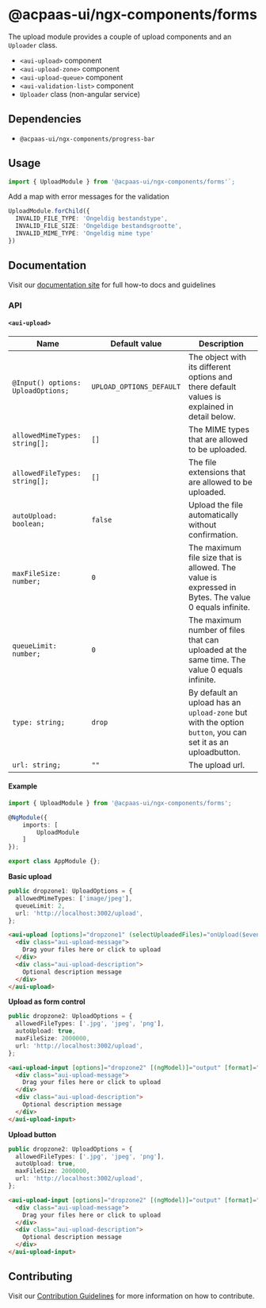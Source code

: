 # @acpaas-ui/ngx-components/forms

The upload module provides a couple of upload components and an `Uploader` class.

* `<aui-upload>` component
* `<aui-upload-zone>` component
* `<aui-upload-queue>` component
* `<aui-validation-list>` component
* `Uploader` class (non-angular service)

## Dependencies
* `@acpaas-ui/ngx-components/progress-bar`

## Usage

```typescript
import { UploadModule } from '@acpaas-ui/ngx-components/forms'`;
```

Add a map with error messages for the validation
```typescript
UploadModule.forChild({
  INVALID_FILE_TYPE: 'Ongeldig bestandstype',
  INVALID_FILE_SIZE: 'Ongeldige bestandsgrootte',
  INVALID_MIME_TYPE: 'Ongeldig mime type'
})
```

## Documentation

Visit our [documentation site](https://acpaas-ui.digipolis.be/) for full how-to docs and guidelines

### API

#### `<aui-upload>`

| Name         | Default value | Description |
| -----------  | ------ | -------------------------- |
| `@Input() options: UploadOptions;` | `UPLOAD_OPTIONS_DEFAULT` | The object with its different options and there default values is explained in detail below. |
| `allowedMimeTypes: string[];` | `[]` | The MIME types that are allowed to be uploaded. |
| `allowedFileTypes: string[];` | `[]` | The file extensions that are allowed to be uploaded. |
| `autoUpload: boolean;` | `false` | Upload the file automatically without confirmation. |
| `maxFileSize: number;` | `0` | The maximum file size that is allowed. The value is expressed in Bytes. The value 0 equals infinite. |
| `queueLimit: number;` | `0` | The maximum number of files that can uploaded at the same time. The value 0 equals infinite. |
| `type: string;` | `drop` | By default an upload has an `upload-zone` but with the option `button`, you can set it as an uploadbutton. |
| `url: string;` | `""` | The upload url. |

#### Example

```typescript
import { UploadModule } from '@acpaas-ui/ngx-components/forms';

@NgModule({
    imports: [
        UploadModule
    ]
});

export class AppModule {};
```

**Basic upload**

```typescript
public dropzone1: UploadOptions = {
  allowedMimeTypes: ['image/jpeg'],
  queueLimit: 2,
  url: 'http://localhost:3002/upload',
};
```

```html
<aui-upload [options]="dropzone1" (selectUploadedFiles)="onUpload($event)">
  <div class="aui-upload-message">
    Drag your files here or click to upload
  </div>
  <div class="aui-upload-description">
    Optional description message
  </div>
</aui-upload>
```

**Upload as form control**

```typescript
public dropzone2: UploadOptions = {
  allowedFileTypes: ['.jpg', 'jpeg', 'png'],
  autoUpload: true,
  maxFileSize: 2000000,
  url: 'http://localhost:3002/upload',
};
```

```html
<aui-upload-input [options]="dropzone2" [(ngModel)]="output" [format]="formatOutput">
  <div class="aui-upload-message">
    Drag your files here or click to upload
  </div>
  <div class="aui-upload-description">
    Optional description message
  </div>
</aui-upload-input>
```

**Upload button**

```typescript
public dropzone2: UploadOptions = {
  allowedFileTypes: ['.jpg', 'jpeg', 'png'],
  autoUpload: true,
  maxFileSize: 2000000,
  url: 'http://localhost:3002/upload',
};
```

```html
<aui-upload-input [options]="dropzone2" [(ngModel)]="output" [format]="formatOutput">
  <div class="aui-upload-message">
    Drag your files here or click to upload
  </div>
  <div class="aui-upload-description">
    Optional description message
  </div>
</aui-upload-input>
```


## Contributing

Visit our [Contribution Guidelines](../../../../../CONTRIBUTING.md) for more information on how to contribute.
